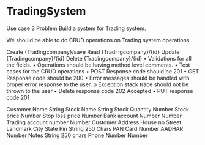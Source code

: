 # TradingSystem

Use case 3
Problem 
Build a system for Trading system.

We should be able to do CRUD operations on Trading system operations.

Create {Tradingcompany}/save
Read {Tradingcompany}/{id}
Update {Tradingcompany}/{id}
Delete {Tradingcompany}/{id}
•	Validations for all the fields.
•	Operations should be having method level comments.
•	Test cases for the CRUD operations
•	POST Response code should be 201
•	GET Response code should be 200
•	Error messages should be handled with proper error response to the user.
o	Exception stack trace should not be thrown to the user
•	Delete response code 202 Accepted
•	PUT response code 201


Customer Name	String
Stock Name	String
Stock Quantity	Number
Stock price	Number
Stop loss price	Number
Bank account Number	Number
Trading account number	Number
Customer Address
House no
Street
Landmark
City
State
Pin	String 250 Chars
PAN Card	Number
AADHAR	Number
Notes	String 250 chars
Phone Number	Number
